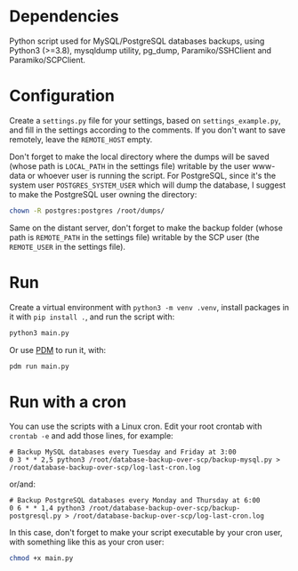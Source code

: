 # Dependencies

Python script used for MySQL/PostgreSQL databases backups, using Python3 (>=3.8), mysqldump utility, pg_dump, Paramiko/SSHClient and Paramiko/SCPClient.

# Configuration

Create a `settings.py` file for your settings, based on `settings_example.py`, and fill in the settings according to the comments. If you don't want to save remotely, leave the `REMOTE_HOST` empty.

Don't forget to make the local directory where the dumps will be saved (whose path is `LOCAL_PATH` in the settings file) writable by the user www-data or whoever user is running the script.
For PostgreSQL, since it's the system user `POSTGRES_SYSTEM_USER` which will dump the database, I suggest to make the PostgreSQL user owning the directory:
```sh
chown -R postgres:postgres /root/dumps/
```

Same on the distant server, don't forget to make the backup folder (whose path is `REMOTE_PATH` in the settings file) writable by the SCP user (the `REMOTE_USER` in the settings file).


# Run

Create a virtual environment with `python3 -m venv .venv`, install packages in it with `pip install .`, and run the script with:

```bash
python3 main.py
```

Or use [PDM](https://pdm.fming.dev/) to run it, with:
```bash
pdm run main.py
```


# Run with a cron

You can use the scripts with a Linux cron. Edit your root crontab with `crontab -e` and add those lines, for example:

```
# Backup MySQL databases every Tuesday and Friday at 3:00
0 3 * * 2,5 python3 /root/database-backup-over-scp/backup-mysql.py > /root/database-backup-over-scp/log-last-cron.log
```
or/and:
```
# Backup PostgreSQL databases every Monday and Thursday at 6:00
0 6 * * 1,4 python3 /root/database-backup-over-scp/backup-postgresql.py > /root/database-backup-over-scp/log-last-cron.log
```

In this case, don't forget to make your script executable by your cron user, with something like this as your cron user:
```bash
chmod +x main.py
```
